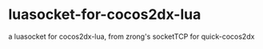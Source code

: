 # luasocket-for-cocos2dx-lua
a luasocket for cocos2dx-lua, from zrong's socketTCP for quick-cocos2dx
